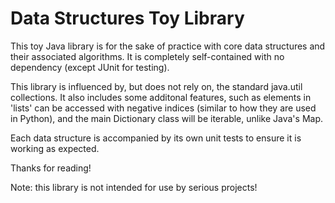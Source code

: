 # Data Structures Toy Library

This toy Java library is for the sake of practice with core data structures and their associated algorithms. It is completely self-contained with no dependency (except JUnit for testing).

This library is influenced by, but does not rely on, the standard java.util collections. It also includes some additonal features, such as elements in 'lists' can be accessed with negative indices (similar to how they are used in Python), and the main Dictionary class will be iterable, unlike Java's Map.

Each data structure is accompanied by its own unit tests to ensure it is working as expected.

Thanks for reading!

Note: this library is not intended for use by serious projects!